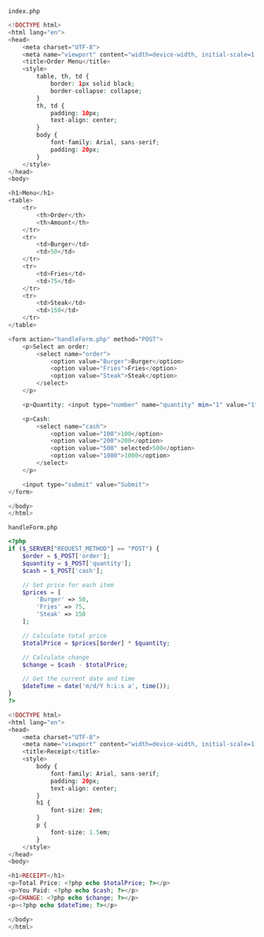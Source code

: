 ```index.php```

```php
<!DOCTYPE html>
<html lang="en">
<head>
    <meta charset="UTF-8">
    <meta name="viewport" content="width=device-width, initial-scale=1.0">
    <title>Order Menu</title>
    <style>
        table, th, td {
            border: 1px solid black;
            border-collapse: collapse;
        }
        th, td {
            padding: 10px;
            text-align: center;
        }
        body {
            font-family: Arial, sans-serif;
            padding: 20px;
        }
    </style>
</head>
<body>

<h1>Menu</h1>
<table>
    <tr>
        <th>Order</th>
        <th>Amount</th>
    </tr>
    <tr>
        <td>Burger</td>
        <td>50</td>
    </tr>
    <tr>
        <td>Fries</td>
        <td>75</td>
    </tr>
    <tr>
        <td>Steak</td>
        <td>150</td>
    </tr>
</table>

<form action="handleForm.php" method="POST">
    <p>Select an order:
        <select name="order">
            <option value="Burger">Burger</option>
            <option value="Fries">Fries</option>
            <option value="Steak">Steak</option>
        </select>
    </p>

    <p>Quantity: <input type="number" name="quantity" min="1" value="1" required></p>

    <p>Cash:
        <select name="cash">
            <option value="100">100</option>
            <option value="200">200</option>
            <option value="500" selected>500</option>
            <option value="1000">1000</option>
        </select>
    </p>

    <input type="submit" value="Submit">
</form>

</body>
</html>
```

```handleForm.php```

```php
<?php
if ($_SERVER["REQUEST_METHOD"] == "POST") {
    $order = $_POST['order'];
    $quantity = $_POST['quantity'];
    $cash = $_POST['cash'];

    // Set price for each item
    $prices = [
        'Burger' => 50,
        'Fries' => 75,
        'Steak' => 150
    ];

    // Calculate total price
    $totalPrice = $prices[$order] * $quantity;

    // Calculate change
    $change = $cash - $totalPrice;

    // Get the current date and time
    $dateTime = date('m/d/Y h:i:s a', time());
}
?>

<!DOCTYPE html>
<html lang="en">
<head>
    <meta charset="UTF-8">
    <meta name="viewport" content="width=device-width, initial-scale=1.0">
    <title>Receipt</title>
    <style>
        body {
            font-family: Arial, sans-serif;
            padding: 20px;
            text-align: center;
        }
        h1 {
            font-size: 2em;
        }
        p {
            font-size: 1.5em;
        }
    </style>
</head>
<body>

<h1>RECEIPT</h1>
<p>Total Price: <?php echo $totalPrice; ?></p>
<p>You Paid: <?php echo $cash; ?></p>
<p>CHANGE: <?php echo $change; ?></p>
<p><?php echo $dateTime; ?></p>

</body>
</html>
```
